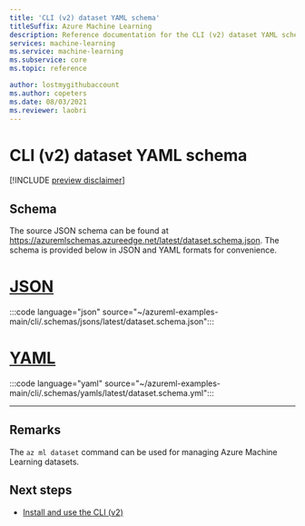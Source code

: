 ```yaml
---
title: 'CLI (v2) dataset YAML schema'
titleSuffix: Azure Machine Learning
description: Reference documentation for the CLI (v2) dataset YAML schema.
services: machine-learning
ms.service: machine-learning
ms.subservice: core
ms.topic: reference

author: lostmygithubaccount
ms.author: copeters
ms.date: 08/03/2021
ms.reviewer: laobri
---
```


# CLI (v2) dataset YAML schema

[!INCLUDE [preview disclaimer](../../includes/machine-learning-preview-generic-disclaimer.md)]

## Schema

The source JSON schema can be found at https://azuremlschemas.azureedge.net/latest/dataset.schema.json. The schema is provided below in JSON and YAML formats for convenience.

# [JSON](#tab/json)

:::code language="json" source="~/azureml-examples-main/cli/.schemas/jsons/latest/dataset.schema.json":::

# [YAML](#tab/yaml)

:::code language="yaml" source="~/azureml-examples-main/cli/.schemas/yamls/latest/dataset.schema.yml":::

---

## Remarks

The `az ml dataset` command can be used for managing Azure Machine Learning datasets.

## Next steps

- [Install and use the CLI (v2)](how-to-configure-cli.md)
